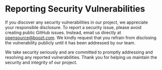 # Reporting Security Vulnerabilities

If you discover any security vulnerabilities in our project, we appreciate your responsible disclosure. To report a security issue, please avoid creating public GitHub issues. Instead, email us directly at opensource@boozt.com. We kindly request that you refrain from disclosing the vulnerability publicly until it has been addressed by our team.

We take security seriously and are committed to promptly addressing and resolving any reported vulnerabilities. Thank you for helping us maintain the security and integrity of our project.
